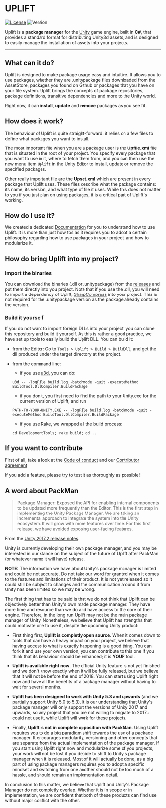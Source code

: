 # UPLIFT

[![License](https://img.shields.io/badge/license-MIT-green.svg?style=flat)](https://github.com/DragonBox/uplift/blob/master/LICENSE)
![Version](https://img.shields.io/badge/version-1.0.0beta7-blue.svg)

Uplift is a __package manager__ for the [Unity](https://unity3d.com/) game engine, built in __C#__, that provides a standard format for distributing Unity3d assets, and is designed to easily manage the installation of assets into your projects.

---

## What can it do?

Uplift is designed to make package usage easy and intuitive. It allows you to use packages, whether they are .unitypackage files downloaded from the AssetStore, packages you found on Github or packages that you have on your file system. Uplift brings the concepts of package repositories, package definitions, transitive dependencies and more to the Unity world.

Right now, it can __install__, __update__ and __remove__ packages as you see fit.

## How does it work?

The behaviour of Uplift is quite straight-forward: it relies on a few files to define what packages you want to install.

The most important file when you are a package user is the __Upfile.xml__ file that is situated in the root of your project. You specify every package that you want to use in it, where to fetch them from, and you can then use the new menu item `Uplift` in the Unity Editor to install, update or remove the specified packages.

Other really important file are the __Upset.xml__ which are present in every package that Uplift uses. These files describe what the package contains: its name, its version, and what type of file it uses. While this does not matter to you if you just plan on using packages, it is a critical part of Uplift's working.

## How do I use it?

We created a dedicated [Documentation](https://dragonbox.github.io/uplift_site/index.html) for you to understand how to use Uplift. It is more than just how tos as it requires you to adopt a certain philosophy regarding how to use packages in your project, and how to modularize it.

## How do bring Uplift into my project?

### Import the binaries

You can download the binaries (.dll or .unitypackage) from the [releases](https://github.com/DragonBox/uplift/releases) and put them directly into you project. Note that if you use the .dll, you will need to import a dependency of Uplift, [SharpCompress](https://github.com/adamhathcock/sharpcompress) into your project. This is not required for the .unitypackage version as the package already contains the version.

### Build it yourself

If you do not want to import foreign DLLs into your project, you can clone this repository and build it yourself. As this is rather a good practice, we have set up tools to easily build the Uplift DLL. You can build it:

* from the Editor: Go to `Tools > Uplift > Build > BuildDll`, and get the dll produced under the target directory at the project.

* from the command line:
    * if you use [u3d](https://github.com/DragonBox/u3d), you can do:

    ```shell
    u3d -- -logFile build.log -batchmode -quit -executeMethod BuildTool.DllCompiler.BuildPackage
    ```

    * if you don't, you first need to find the path to your Unity.exe for the current version of Uplift, and run

    ```shell
    PATH-TO-YOUR-UNITY.EXE -- -logFile build.log -batchmode -quit -executeMethod BuildTool.DllCompiler.BuildPackage
    ```

    * if you use Rake, we wrapped all the build process:

    ```shell
    cd DevelopmentTools; rake build; cd ..
    ```

## If you want to contribute

First of all, take a look at the [Code of conduct](https://github.com/DragonBox/uplift/blob/master/CODE_OF_CONDUCT.md) and our [Contributor agreement](https://github.com/DragonBox/uplift/blob/master/CONTRIBUTING.md)

If you add a feature, please try to test it as thoroughly as possible!

## A word about PackMan

> Package Manager: Exposed the API for enabling internal components to be updated more frequently than the Editor. This is the first step in implementing the Unity Package Manager. We are taking an incremental approach to integrate the system into the Unity ecosystem. It will grow with more features over time. For this first release, we have avoided exposing user-facing features.

From the [Unity 2017.2 release notes](https://unity3d.com/fr/unity/whats-new/unity-2017.2.0).

Unity is currently developing their own package manager, and you may be interested in our stance on the subject of the future of Uplift after PackMan (or whatever name it will have) release.

__NOTE:__ The information we have about Unity's package manager is limited and could be not accurate. Do not take our word for granted when it comes to the features and limitations of their product. It is not yet released so it could still be subject to changes and the communication around it from Unity has been limited so we may be wrong.

The first thing that has to be said is that we do not think that Uplift can be objectively better than Unity's own made package manager. They have more time and resource than we do and have access to the core of their engine. Therefore, in the long run Uplift may not be the main package manager of Unity.
Nonetheless, we believe that Uplift has strengths that could motivate one to use it, despite the upcoming Unity product:

- First thing first, __Uplift is completly open source__. When it comes down to tools that can have a heavy impact on your project, we believe that having access to what is exactly happening is a good thing. You can fork it and use your own version, you can contribute to this one if you think that its behaviour should be enhanced; it is __YOUR__ tool.

- __Uplift is available right now__. The official Unity feature is not yet finished and we don't know exactly when it will be fully released, but we believe that it will not be before the end of 2018. You can start using Uplift right now and have all the benefits of a package manager without having to wait for several months.

- __Uplift has been designed to work with Unity 5.3 and upwards__ (and we partially support Unity 5.0 to 5.3). It is our understanding that Unity's package manager will only support the versions of Unity 2017 and upwards, so any project that you are not willing to migrate to 2017+ could not use it, while Uplift will work for these projects.

- Finally, __Uplift is not in complete opposition with PackMan__. Using Uplift requires you to do a big paradigm shift towards the use of a package manager. It encourages modularity, versioning and other concepts that are separate from the actual implementation of the package manager. If you start using Uplift right now and modularize some of you projects, your work will not be lost if you decide to shift to Unity's package manager when it is released. Most of it will actually be done, as a big part of using package managers requires you to adopt a specific mindset and switching from one another should not be too much of a hassle, and should remain an implementation detail.

In conclusion to this matter, we believe that Uplift and Unity's Package Manager do not completly overlap. Whether it is in scope or in implementation, we are confident that both of these products can find use without major conflict with the other.
